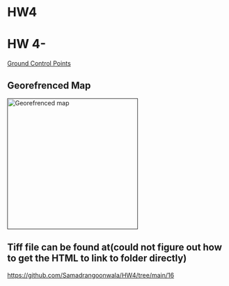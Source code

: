 # HW4
  

 

<html>
  <head>
   
  </head>
  <body>
    <h1></h1>
    <h1>HW 4-</h1>
    <p></p>
  <a href="HW 4 GCP File.txt">Ground Control Points</a>
  <h2>Georefrenced Map</h2>
 
  <a href>
  <img src="HW4.png" alt="Georefrenced map" style="width 300px; height:300px;">
  </a>
<h2>Tiff file can be found at(could not figure out how to get the HTML to link to folder directly)</h2>

<a href="HW4/16/"></a>

https://github.com/Samadrangoonwala/HW4/tree/main/16

  
  
  
  
</html>
